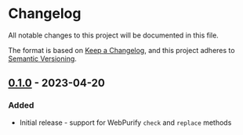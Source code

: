 <!-- markdownlint-disable blanks-around-headings blanks-around-lists no-duplicate-heading -->

# Changelog

All notable changes to this project will be documented in this file.

The format is based on [Keep a Changelog](https://keepachangelog.com/en/1.0.0/),
and this project adheres to [Semantic Versioning](https://semver.org/spec/v2.0.0.html).

<!-- next-header -->

## [0.1.0] - 2023-04-20
### Added
- Initial release - support for WebPurify `check` and `replace` methods

<!-- next-url -->
[Unreleased]: https://github.com/EmbarkStudios/$REPO_NAME/compare/0.1.1...HEAD
[0.1.1]: https://github.com/EmbarkStudios/$REPO_NAME/compare/0.1.0...0.1.1
[0.1.0]: https://github.com/EmbarkStudios/$REPO_NAME/releases/tag/0.1.0

